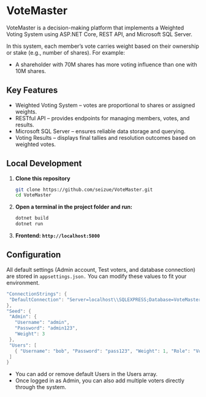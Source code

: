 # VoteMaster
VoteMaster is a decision-making platform that implements a Weighted Voting System using ASP.NET Core, REST API, and Microsoft SQL Server.

In this system, each member’s vote carries weight based on their ownership or stake (e.g., number of shares). 
For example:
- A shareholder with 70M shares has more voting influence than one with 10M shares.

## Key Features
- Weighted Voting System – votes are proportional to shares or assigned weights.
- RESTful API – provides endpoints for managing members, votes, and results.
- Microsoft SQL Server – ensures reliable data storage and querying.
- Voting Results – displays final tallies and resolution outcomes based on weighted votes.

## Local Development

1. **Clone this repository**  
   ```bash
   git clone https://github.com/seizue/VoteMaster.git
   cd VoteMaster
2. **Open a terminal in the project folder and run:**
   ```bash
   dotnet build
   dotnet run
3. **Frontend: `http://localhost:5000`**

## Configuration
All default settings (Admin account, Test voters, and database connection) are stored in `appsettings.json.`
You can modify these values to fit your environment. 
 ```csharp
"ConnectionStrings": {
  "DefaultConnection": "Server=localhost\\SQLEXPRESS;Database=VoteMasterDb;Trusted_Connection=True;MultipleActiveResultSets=true;TrustServerCertificate=True;"
},
"Seed": {
  "Admin": {
    "Username": "admin",
    "Password": "admin123",
    "Weight": 3
  },
  "Users": [
    { "Username": "bob", "Password": "pass123", "Weight": 1, "Role": "Voter" }
  ]
}
```
- You can add or remove default Users in the Users array.
- Once logged in as Admin, you can also add multiple voters directly through the system.

